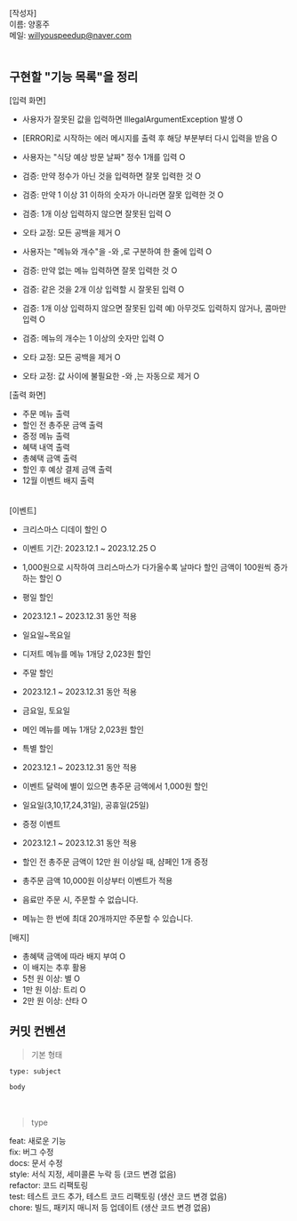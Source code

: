 [작성자]　   
이름: 양홍주   
메일: willyouspeedup@naver.com　   
　   

## 구현할 "기능 목록"을 정리

[입력 화면]
- 사용자가 잘못된 값을 입력하면 IllegalArgumentException 발생 O
- [ERROR]로 시작하는 에러 메시지를 출력 후 해당 부분부터 다시 입력을 받음 O
  

- 사용자는 "식당 예상 방문 날짜" 정수 1개를 입력 O
- 검증: 만약 정수가 아닌 것을 입력하면 잘못 입력한 것 O
- 검증: 만약 1 이상 31 이하의 숫자가 아니라면 잘못 입력한 것 O
- 검증: 1개 이상 입력하지 않으면 잘못된 입력  O
- 오타 교정: 모든 공백을 제거  O


- 사용자는 "메뉴와 개수"을 -와 ,로 구분하여 한 줄에 입력  O
- 검증: 만약 없는 메뉴 입력하면 잘못 입력한 것  O
- 검증: 같은 것을 2개 이상 입력할 시 잘못된 입력  O
- 검증: 1개 이상 입력하지 않으면 잘못된 입력 예) 아무것도 입력하지 않거나, 콤마만 입력  O
- 검증: 메뉴의 개수는 1 이상의 숫자만 입력 O
- 오타 교정: 모든 공백을 제거  O
- 오타 교정: 값 사이에 불필요한 -와 ,는 자동으로 제거  O

  

[출력 화면]
- 주문 메뉴 출력
- 할인 전 총주문 금액 출력
- 증정 메뉴 출력
- 혜택 내역 출력
- 총혜택 금액 출력
- 할인 후 예상 결제 금액 출력
- 12월 이벤트 배지 출력

　  
[이벤트]
- 크리스마스 디데이 할인 O
- 이벤트 기간: 2023.12.1 ~ 2023.12.25 O 
- 1,000원으로 시작하여 크리스마스가 다가올수록 날마다 할인 금액이 100원씩 증가하는 할인 O


- 평일 할인
- 2023.12.1 ~ 2023.12.31 동안 적용
- 일요일~목요일
- 디저트 메뉴를 메뉴 1개당 2,023원 할인

  
- 주말 할인
- 2023.12.1 ~ 2023.12.31 동안 적용
- 금요일, 토요일
- 메인 메뉴를 메뉴 1개당 2,023원 할인

  
- 특별 할인
- 2023.12.1 ~ 2023.12.31 동안 적용
- 이벤트 달력에 별이 있으면 총주문 금액에서 1,000원 할인
- 일요일(3,10,17,24,31일), 공휴일(25일)

  
- 증정 이벤트
- 2023.12.1 ~ 2023.12.31 동안 적용
- 할인 전 총주문 금액이 12만 원 이상일 때, 샴페인 1개 증정

  
- 총주문 금액 10,000원 이상부터 이벤트가 적용
- 음료만 주문 시, 주문할 수 없습니다.
- 메뉴는 한 번에 최대 20개까지만 주문할 수 있습니다.
 
[배지]
- 총혜택 금액에 따라 배지 부여 O
- 이 배지는 추후 활용
- 5천 원 이상: 별  O
- 1만 원 이상: 트리  O
- 2만 원 이상: 산타  O



## 커밋 컨벤션

> 기본 형태
~~~
type: subject

body
~~~
　   
> type

feat: 새로운 기능　   
fix: 버그 수정　   
docs: 문서 수정　   
style: 서식 지정, 세미콜론 누락 등 (코드 변경 없음)　   
refactor: 코드 리팩토링　   
test: 테스트 코드 추가, 테스트 코드 리팩토링 (생산 코드 변경 없음)　   
chore: 빌드, 패키지 매니저 등 업데이트  (생산 코드 변경 없음)　   
　   
